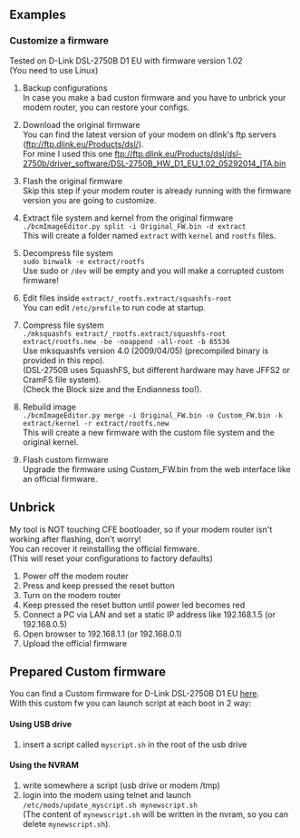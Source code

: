 ## Examples
### Customize a firmware

Tested on D-Link DSL-2750B D1 EU with firmware version 1.02  
(You need to use Linux)

1) Backup configurations  
In case you make a bad custon firmware and you have to unbrick your modem router, you can restore your configs.

2) Download the original firmware  
You can find the latest version of your modem on dlink's ftp servers (ftp://ftp.dlink.eu/Products/dsl/).  
For mine I used this one ftp://ftp.dlink.eu/Products/dsl/dsl-2750b/driver_software/DSL-2750B_HW_D1_EU_1.02_05292014_ITA.bin  

3) Flash the original firmware  
Skip this step if your modem router is already running with the firmware version you are going to customize.  

3) Extract file system and kernel from the original firmware  
`./bcmImageEditor.py split -i Original_FW.bin -d extract`  
This will create a folder named `extract` with `kernel` and `rootfs` files.  

4) Decompress file system  
`sudo binwalk -e extract/rootfs`  
Use sudo or `/dev` will be empty and you will make a corrupted custom firmware!  

5) Edit files inside `extract/_rootfs.extract/squashfs-root`  
You can edit `/etc/profile` to run code at startup.  

6) Compress file system  
`./mksquashfs extract/_rootfs.extract/squashfs-root extract/rootfs.new -be -noappend -all-root -b 65536`  
Use mksquashfs version 4.0 (2009/04/05) (precompiled binary is provided in this repo).  
(DSL-2750B uses SquashFS, but different hardware may have JFFS2 or CramFS file system).  
(Check the Block size and the Endianness too!).  

7) Rebuild image  
`./bcmImageEditor.py merge -i Original_FW.bin -o Custom_FW.bin -k extract/kernel -r extract/rootfs.new`  
This will create a new firmware with the custom file system and the original kernel.  

8) Flash custom firmware  
Upgrade the firmware using Custom_FW.bin from the web interface like an official firmware.  

## Unbrick
My tool is NOT touching CFE bootloader, so if your modem router isn't working after flashing, don't worry!  
You can recover it reinstalling the official firmware.  
(This will reset your configurations to factory defaults)  
1) Power off the modem router
2) Press and keep pressed the reset button
3) Turn on the modem router
4) Keep pressed the reset button until power led becomes red
5) Connect a PC via LAN and set a static IP address like 192.168.1.5 (or 192.168.0.5)
7) Open browser to 192.168.1.1 (or 192.168.0.1)
8) Upload the official firmware

## Prepared Custom firmware  
You can find a Custom firmware for D-Link DSL-2750B D1 EU [here](custom_fw/Custom_DSL-2750B.bin).  
With this custom fw you can launch script at each boot in 2 way:
#### Using USB drive  
1) insert a script called `myscript.sh` in the root of the usb drive
#### Using the NVRAM
1) write somewhere a script (usb drive or modem /tmp)
2) login into the modem using telnet and launch `/etc/mods/update_myscript.sh mynewscript.sh`  
(The content of `mynewscript.sh` will be written in the nvram, so you can delete `mynewscript.sh`).
